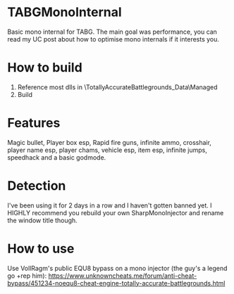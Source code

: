 # TABGMonoInternal
Basic mono internal for TABG. The main goal was performance, you can read my UC post about how to optimise mono internals if it interests you.

# How to build
1. Reference most dlls in <gameDirectory>\TotallyAccurateBattlegrounds_Data\Managed
2. Build

# Features
Magic bullet, Player box esp, Rapid fire guns, infinite ammo, crosshair, player name esp, player chams, vehicle esp, item esp, infinite jumps, speedhack and a basic godmode.

# Detection
I've been using it for 2 days in a row and I haven't gotten banned yet. I HIGHLY recommend you rebuild your own SharpMonoInjector and rename the window title though.

# How to use
Use VollRagm's public EQU8 bypass on a mono injector (the guy's a legend go +rep him): https://www.unknowncheats.me/forum/anti-cheat-bypass/451234-noequ8-cheat-engine-totally-accurate-battlegrounds.html
